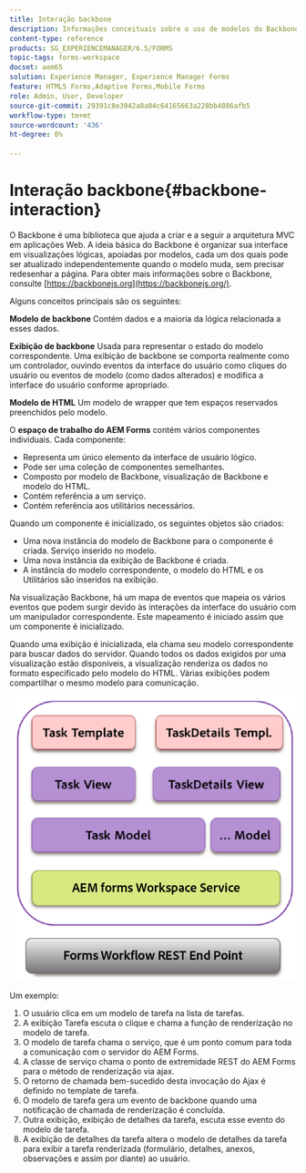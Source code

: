 ```yaml
---
title: Interação backbone
description: Informações conceituais sobre o uso de modelos do Backbone JavaScript no espaço de trabalho do AEM Forms.
content-type: reference
products: SG_EXPERIENCEMANAGER/6.5/FORMS
topic-tags: forms-workspace
docset: aem65
solution: Experience Manager, Experience Manager Forms
feature: HTML5 Forms,Adaptive Forms,Mobile Forms
role: Admin, User, Developer
source-git-commit: 29391c8e3042a8a04c64165663a228bb4886afb5
workflow-type: tm+mt
source-wordcount: '436'
ht-degree: 0%

---
```


# Interação backbone{#backbone-interaction}

O Backbone é uma biblioteca que ajuda a criar e a seguir a arquitetura MVC em aplicações Web. A ideia básica do Backbone é organizar sua interface em visualizações lógicas, apoiadas por modelos, cada um dos quais pode ser atualizado independentemente quando o modelo muda, sem precisar redesenhar a página. Para obter mais informações sobre o Backbone, consulte [https://backbonejs.org](https://backbonejs.org/).

Alguns conceitos principais são os seguintes:

**Modelo de backbone** Contém dados e a maioria da lógica relacionada a esses dados.

**Exibição de backbone** Usada para representar o estado do modelo correspondente. Uma exibição de backbone se comporta realmente como um controlador, ouvindo eventos da interface do usuário como cliques do usuário ou eventos de modelo (como dados alterados) e modifica a interface do usuário conforme apropriado.

**Modelo de HTML** Um modelo de wrapper que tem espaços reservados preenchidos pelo modelo.

O **espaço de trabalho do AEM Forms** contém vários componentes individuais. Cada componente:

* Representa um único elemento da interface de usuário lógico.
* Pode ser uma coleção de componentes semelhantes.
* Composto por modelo de Backbone, visualização de Backbone e modelo do HTML.
* Contém referência a um serviço.
* Contém referência aos utilitários necessários.

Quando um componente é inicializado, os seguintes objetos são criados:

* Uma nova instância do modelo de Backbone para o componente é criada. Serviço inserido no modelo.
* Uma nova instância da exibição de Backbone é criada.
* A instância do modelo correspondente, o modelo do HTML e os Utilitários são inseridos na exibição.

Na visualização Backbone, há um mapa de eventos que mapeia os vários eventos que podem surgir devido às interações da interface do usuário com um manipulador correspondente. Este mapeamento é iniciado assim que um componente é inicializado.

Quando uma exibição é inicializada, ela chama seu modelo correspondente para buscar dados do servidor. Quando todos os dados exigidos por uma visualização estão disponíveis, a visualização renderiza os dados no formato especificado pelo modelo do HTML. Várias exibições podem compartilhar o mesmo modelo para comunicação.

![exibição de backbone dos formulários do AEM](do-not-localize/aem_forms_workflow.png)

Um exemplo:

1. O usuário clica em um modelo de tarefa na lista de tarefas.
1. A exibição Tarefa escuta o clique e chama a função de renderização no modelo de tarefa.
1. O modelo de tarefa chama o serviço, que é um ponto comum para toda a comunicação com o servidor do AEM Forms.
1. A classe de serviço chama o ponto de extremidade REST do AEM Forms para o método de renderização via ajax.
1. O retorno de chamada bem-sucedido desta invocação do Ajax é definido no template de tarefa.
1. O modelo de tarefa gera um evento de backbone quando uma notificação de chamada de renderização é concluída.
1. Outra exibição, exibição de detalhes da tarefa, escuta esse evento do modelo de tarefa.
1. A exibição de detalhes da tarefa altera o modelo de detalhes da tarefa para exibir a tarefa renderizada (formulário, detalhes, anexos, observações e assim por diante) ao usuário.
